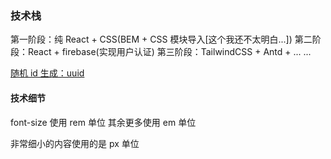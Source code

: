 ### 技术栈

第一阶段：纯 React + CSS(BEM + CSS 模块导入[这个我还不太明白...])
第二阶段：React + firebase(实现用户认证)
第三阶段：TailwindCSS + Antd + ...
...

[随机 id 生成：uuid](https://www.npmjs.com/package/uuid)

#### 技术细节

font-size 使用 rem 单位
其余更多使用 em 单位

非常细小的内容使用的是 px 单位
